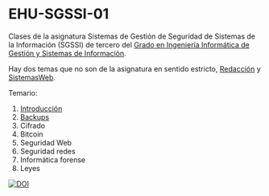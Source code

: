 # EHU-SGSSI-01

Clases de la asignatura Sistemas de Gestión de Seguridad de Sistemas de la Información (SGSSI) de tercero del [Grado en Ingeniería Informática de Gestión y Sistemas de Información](https://www.ehu.eus/es/grado-ingenieria-informatica-de-gestion-y-sistemas-de-informacion-bizkaia).

Hay dos temas que no son de la asignatura en sentido estricto, [Redacción](Redacción/Redacción.pdf) y [SistemasWeb](SistemasWeb/SistemasWeb.pdf).

Temario:

1. [Introducción](Introduccion/index.html)
2. [Backups](Backups/index.html)
3. Cifrado
4. Bitcoin
5. Seguridad Web
6. Seguridad redes
7. Informática forense
8. Leyes

[![DOI](https://zenodo.org/badge/368886477.svg)](https://zenodo.org/badge/latestdoi/368886477)

